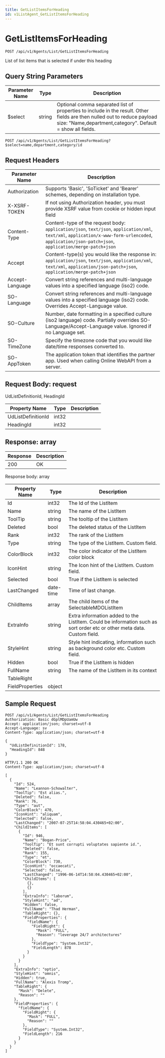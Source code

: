```yaml
---
title: GetListItemsForHeading
id: v1ListAgent_GetListItemsForHeading
---
```


# GetListItemsForHeading

```http
POST /api/v1/Agents/List/GetListItemsForHeading
```

List of list items that is selected if under this heading







## Query String Parameters

| Parameter Name | Type |  Description |
|----------------|------|--------------|
| $select | string |  Optional comma separated list of properties to include in the result. Other fields are then nulled out to reduce payload size: "Name,department,category". Default = show all fields. |

```http
POST /api/v1/Agents/List/GetListItemsForHeading?$select=name,department,category/id
```


## Request Headers

| Parameter Name | Description |
|----------------|-------------|
| Authorization  | Supports 'Basic', 'SoTicket' and 'Bearer' schemes, depending on installation type. |
| X-XSRF-TOKEN   | If not using Authorization header, you must provide XSRF value from cookie or hidden input field |
| Content-Type | Content-type of the request body: `application/json`, `text/json`, `application/xml`, `text/xml`, `application/x-www-form-urlencoded`, `application/json-patch+json`, `application/merge-patch+json` |
| Accept         | Content-type(s) you would like the response in: `application/json`, `text/json`, `application/xml`, `text/xml`, `application/json-patch+json`, `application/merge-patch+json` |
| Accept-Language | Convert string references and multi-language values into a specified language (iso2) code. |
| SO-Language | Convert string references and multi-language values into a specified language (iso2) code. Overrides Accept-Language value. |
| SO-Culture | Number, date formatting in a specified culture (iso2 language) code. Partially overrides SO-Language/Accept-Language value. Ignored if no Language set. |
| SO-TimeZone | Specify the timezone code that you would like date/time responses converted to. |
| SO-AppToken | The application token that identifies the partner app. Used when calling Online WebAPI from a server. |

## Request Body: request  

UdListDefinitionId, HeadingId 

| Property Name | Type |  Description |
|----------------|------|--------------|
| UdListDefinitionId | int32 |  |
| HeadingId | int32 |  |


## Response: array



| Response | Description |
|----------------|-------------|
| 200 | OK |

Response body: array

| Property Name | Type |  Description |
|----------------|------|--------------|
| Id | int32 | The Id of the ListItem |
| Name | string | The name of the ListItem |
| ToolTip | string | The tooltip of the ListItem |
| Deleted | bool | The deleted status of the ListItem |
| Rank | int32 | The rank of the ListItem |
| Type | string | The type of the ListItem. Custom field. |
| ColorBlock | int32 | The color indicator of the ListItem color block |
| IconHint | string | The Icon hint of the ListItem. Custom field. |
| Selected | bool | True if the ListItem is selected |
| LastChanged | date-time | Time of last change. |
| ChildItems | array | The child items of the SelectableMDOListItem |
| ExtraInfo | string | Extra information added to the ListItem. Could be information such as sort order etc or other meta data. Custom field. |
| StyleHint | string | Style hint indicating, information such as background color etc. Custom field. |
| Hidden | bool | True if the ListItem is hidden |
| FullName | string | The name of the ListItem in its context |
| TableRight |  |  |
| FieldProperties | object |  |

## Sample Request

```http!
POST /api/v1/Agents/List/GetListItemsForHeading
Authorization: Basic dGplMDpUamUw
Accept: application/json; charset=utf-8
Accept-Language: sv
Content-Type: application/json; charset=utf-8

{
  "UdListDefinitionId": 178,
  "HeadingId": 848
}
```

```http_
HTTP/1.1 200 OK
Content-Type: application/json; charset=utf-8

[
  {
    "Id": 524,
    "Name": "Leannon-Schowalter",
    "ToolTip": "Est alias.",
    "Deleted": false,
    "Rank": 76,
    "Type": "aut",
    "ColorBlock": 470,
    "IconHint": "aliquam",
    "Selected": false,
    "LastChanged": "2007-07-25T14:58:04.430465+02:00",
    "ChildItems": [
      {
        "Id": 946,
        "Name": "Bogan-Price",
        "ToolTip": "Et sunt corrupti voluptates sapiente id.",
        "Deleted": false,
        "Rank": 155,
        "Type": "et",
        "ColorBlock": 730,
        "IconHint": "occaecati",
        "Selected": false,
        "LastChanged": "1996-06-14T14:58:04.430465+02:00",
        "ChildItems": [
          {},
          {}
        ],
        "ExtraInfo": "laborum",
        "StyleHint": "ad",
        "Hidden": false,
        "FullName": "Thad Herman",
        "TableRight": {},
        "FieldProperties": {
          "fieldName": {
            "FieldRight": {
              "Mask": "FULL",
              "Reason": "leverage 24/7 architectures"
            },
            "FieldType": "System.Int32",
            "FieldLength": 878
          }
        }
      }
    ],
    "ExtraInfo": "optio",
    "StyleHint": "omnis",
    "Hidden": true,
    "FullName": "Alexis Tromp",
    "TableRight": {
      "Mask": "Delete",
      "Reason": ""
    },
    "FieldProperties": {
      "fieldName": {
        "FieldRight": {
          "Mask": "FULL",
          "Reason": ""
        },
        "FieldType": "System.Int32",
        "FieldLength": 216
      }
    }
  }
]
```